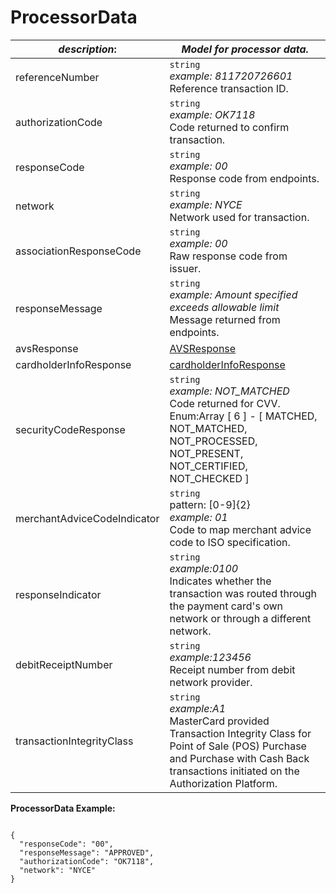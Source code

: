 
# ProcessorData

| *description*:   | *Model for processor data.*|
|----|----|
| referenceNumber |    ``` string ```  <br/>  *example: 811720726601* <br/>  Reference transaction ID.|
| authorizationCode |    ``` string ```  <br/>  *example: OK7118* <br/>  Code returned to confirm transaction.|
| responseCode |   ``` string ``` <br/>   *example: 00* <br/> Response code from endpoints.|
| network |   ``` string ```   <br/> *example: NYCE* <br/> Network used for transaction.|
| associationResponseCode |   ``` string ```  <br/>  *example: 00* <br/>  Raw response code from issuer.
| responseMessage |   ``` string ``` <br/>  *example: Amount specified exceeds allowable limit* <br/>  Message returned from endpoints.|
| avsResponse |  [AVSResponse](?path=docs/schemas-md/AVSResponse.md)| 
| cardholderInfoResponse | [cardholderInfoResponse](?path=docs/schemas-md/CardholderInfoResponse.md)|
| securityCodeResponse |   ``` string ```  <br/>  *example: NOT_MATCHED* <br/> Code returned for CVV.  <br/> Enum:Array [ 6 ] - [ MATCHED, NOT_MATCHED, NOT_PROCESSED, NOT_PRESENT, NOT_CERTIFIED, NOT_CHECKED ]|
| merchantAdviceCodeIndicator |   ``` string ```  <br/>  pattern: [0-9]{2}  <br/>  *example: 01* <br/> Code to map merchant advice code to ISO specification.|
| responseIndicator |   ``` string ```  <br/>  *example:0100* <br/> Indicates whether the transaction was routed through the payment card's own network or through a different network.|
| debitReceiptNumber |   ``` string ```  <br/> *example:123456* <br/> Receipt number from debit network provider.|
| transactionIntegrityClass |   ``` string ```  <br/> *example:A1* <br/> MasterCard provided Transaction Integrity Class for Point of Sale (POS) Purchase and Purchase with Cash Back transactions initiated on the Authorization Platform.|   

**ProcessorData Example:**

```{r}

{
  "responseCode": "00",
  "responseMessage": "APPROVED",
  "authorizationCode": "OK7118",
  "network": "NYCE"
}
```


  

